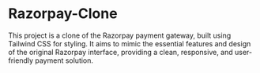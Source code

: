 # Razorpay-Clone
This project is a clone of the Razorpay payment gateway, built using Tailwind CSS for styling. It aims to mimic the essential features and design of the original Razorpay interface, providing a clean, responsive, and user-friendly payment solution.

